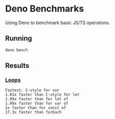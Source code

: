 # Deno Benchmarks

Using Deno to benchmark basic JS/TS operations.

## Running

```bash
deno bench
```

## Results

### [Loops](./loops.bench.ts)

```
Fastest: C-style for var
1.01x faster than C-style for let
1.99x faster than for let of
1.99x faster than for var of
2x faster than for const of
17.3x faster than forEach
```

